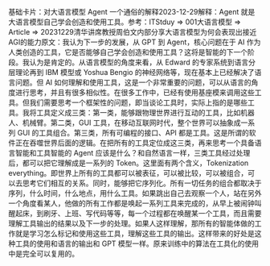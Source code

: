 

基础卡片：对大语言模型 Agent 一个通俗的解释2023-12-29解释：Agent 就是大语言模型自己学会创造和使用工具。参考：ITStduy => 001大语言模型 => Article => 20231229清华讲席教授周伯文内部分享大语言模型为何会表现出接近AGI的能力原文：我认为下一步的发展，从 GPT 到 Agent，核心问题在于 AI 作为人类创造的工具，它是否能够自己学会创造和使用工具？这将是智能的下一个阶段。我认为是肯定的。从语言模型的角度来看，从 Edward 的专家系统到语言分层理论再到 IBM 模型或 Yoshua Bengio 的神经网络等，现在基本上已经解决了语言问题。但 AI 如何理解和使用工具，这是一个非常重要的问题，可以从语言的角度进行思考，并且有很多相似性。在很多工作中，已经有使用基座模来调用这些工具。但我们需要思考一个框架性的问题，即当谈论工具时，实际上指的是哪些工具。我将工具定义成三类：第一类，能够跟物理世界进行互动的工具，比如机器人、机械臂。第二类，GUI 工具，在移动互联网时代，整个世界可以抽象成一系列 GUI 的工具组合。第三类，所有可编程的接口、API 都是工具。这是所谓的软件正在吞噬世界后面的逻辑。在把所有的工具定位成这三类，再来思考一个具备语言智能和工具智能的 Agent 应该是什么？和自然语言一样，三类工具经过处理后，都可以把它理解成是一系列的 Token。这里面有两个含义，Tokenization everything。即世界上所有的工具都可以被表征，可以被比较，可以被组合，可以去思考它们相互的关系。同时，能够把它序列化。所有一切任务的组合都取决于序列，什么时间，什么地点，用什么工具。如果跳出自己去观察一个人，站在另外一个角度看某人，他做的所有工作都是唤起一系列工具来完成的，从早上被闹钟叫醒起床，到刷牙、上班、写代码等等，每一个过程都在唤醒某一个工具，而且需要理解工具输出的结果以及下一步的处理。如果人这样理解，那所有的智能体做的工作就是学习怎么标记和使用这些工具，理解这些工具的输出。这样带来的好处是这种工具的使用和语言的输出和 GPT 模型一样。原来训练中的算法在工具化的使用中是完全可以复用的。
